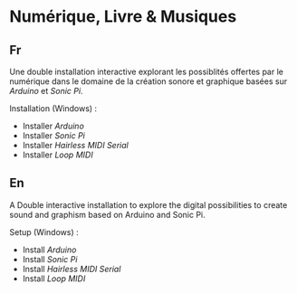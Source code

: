 # Numérique, Livre & Musiques
## Fr
Une double installation interactive explorant les possiblités offertes par le numérique dans le domaine de la création sonore et graphique basées sur *Arduino* et *Sonic Pi*. 

Installation (Windows) :
* Installer *Arduino*
* Installer *Sonic Pi*
* Installer *Hairless MIDI Serial*
* Installer *Loop MIDI*

## En
A Double interactive installation to explore the digital possibilities to create sound and graphism based on Arduino and Sonic Pi.

Setup (Windows) :
* Install *Arduino*
* Install *Sonic Pi*
* Install *Hairless MIDI Serial*
* Install *Loop MIDI*

